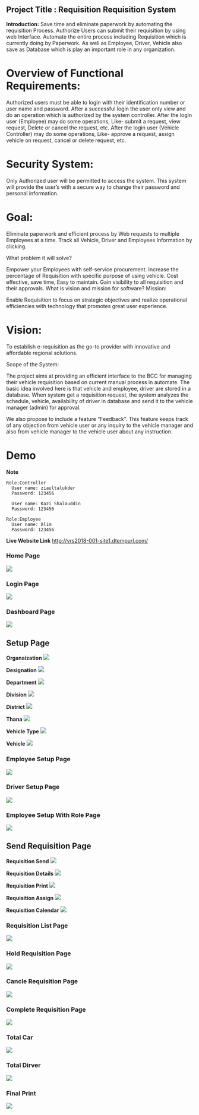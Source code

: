 

## Project Title : Requisition Requisition System

**Introduction:** Save time and eliminate paperwork by automating the requisition Process. Authorize Users can submit their requisition by using web Interface. Automate the entire process including Requisition which is currently doing by Paperwork. As well as Employee, Driver, Vehicle also save as Database which is play an important role in any organization.

# Overview of Functional Requirements:

Authorized users must be able to login with their identification number or user name and password.
After a successful login the user only view and do an operation which is authorized by the system controller.
After the login user (Employee) may do some operations, Like- submit a request, view request, Delete or cancel the request, etc.
After the login user (Vehicle Controller) may do some operations, Like- approve a request, assign vehicle on request, cancel or delete request, etc.

# Security System:

Only Authorized user will be permitted to access the system. This system will provide the user’s with a secure way to change their password and personal information.

# Goal:

Eliminate paperwork and efficient process by Web requests to multiple Employees at a time. Track all Vehicle, Driver and Employees Information by clicking.

What problem it will solve?

Empower your Employees with self-service procurement.
Increase the percentage of Requisition with specific purpose of using vehicle.
Cost effective, save time, Easy to maintain.
Gain visibility to all requisition and their approvals.
What is vision and mission for software? Mission:

Enable Requisition to focus on strategic objectives and realize operational efficiencies with technology that promotes great user experience.

# Vision:

To establish e-requisition as the go-to provider with innovative and affordable regional solutions.

Scope of the System:

The project aims at providing an efficient interface to the BCC for managing their vehicle requisition based on current manual process in automate. The basic idea involved here is that vehicle and employee, driver are stored in a database. When system get a requisition request, the system analyzes the schedule, vehicle, availability of driver in database and send it to the vehicle manager (admin) for approval.

We also propose to include a feature “Feedback”. This feature keeps track of any objection from vehicle user or any inquiry to the vehicle manager and also from vehicle manager to the vehicle user about any instruction.

# Demo

**Note** <br/>

    Role:Controller
      User name: ziaultalukder
      Password: 123456
      
      User name: Kazi Shalauddin
      Password: 123456
      
    Role:Employee
      User name: Alim
      Password: 123456

**Live Website Link**
   http://vrs2018-001-site1.dtempurl.com/


### Home Page
![](ProjectImages/screencapture-localhost-61738-2018-11-11-19_03_17.png)

### Login Page
![](ProjectImages/Screenshot_7.png)

### Dashboard Page
![](ProjectImages/Screenshot_1.png)

## Setup Page
**Organaization**
![](ProjectImages/Screenshot_2.png)

**Designation**
![](ProjectImages/Screenshot_4.png)

**Department**
![](ProjectImages/Screenshot_3.png)

**Division**
![](ProjectImages/Screenshot_5.png)

**District**
![](ProjectImages/Screenshot_6.png)

**Thana**
![](ProjectImages/Screenshot_9.png)

**Vehicle Type**
![](ProjectImages/Screenshot_10.png)

**Vehicle**
![](ProjectImages/Screenshot_11.png)

### Employee Setup Page
![](ProjectImages/Screenshot_13.png)


### Driver Setup Page
![](ProjectImages/Screenshot_14.png)

### Employee Setup With Role Page
![](ProjectImages/Screenshot_12.png)

## Send Requisition Page
**Requisition Send**
![](ProjectImages/Screenshot_15.png)

**Requisition Details**
![](ProjectImages/Screenshot_23.png)

**Requisition Print**
![](ProjectImages/Screenshot_22.png)

**Requisition Assign**
![](ProjectImages/Screenshot_24.png)

**Requisition Calendar**
![](ProjectImages/Screenshot_25.png)

### Requisition List Page
![](ProjectImages/Screenshot_15.png)

### Hold Requisition Page
![](ProjectImages/Screenshot_16.png)

### Cancle Requisition Page
![](ProjectImages/Screenshot_17.png)

### Complete Requisition Page
![](ProjectImages/Screenshot_18.png)

### Total Car
![](ProjectImages/Screenshot_19.png)

### Total Dirver
![](ProjectImages/Screenshot_20.png)

### Final Print
![](ProjectImages/Screenshot_26.png)
